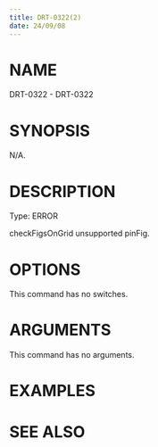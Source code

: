 ```yaml
---
title: DRT-0322(2)
date: 24/09/08
---
```


# NAME

DRT-0322 - DRT-0322

# SYNOPSIS

N/A.

# DESCRIPTION

Type: ERROR

checkFigsOnGrid unsupported pinFig.

# OPTIONS

This command has no switches.

# ARGUMENTS

This command has no arguments.

# EXAMPLES

# SEE ALSO
